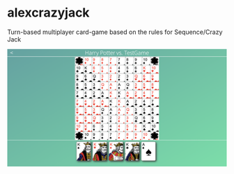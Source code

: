 # alexcrazyjack

Turn-based multiplayer card-game based on the rules for Sequence/Crazy Jack

![gameplay](gameplay.png)
